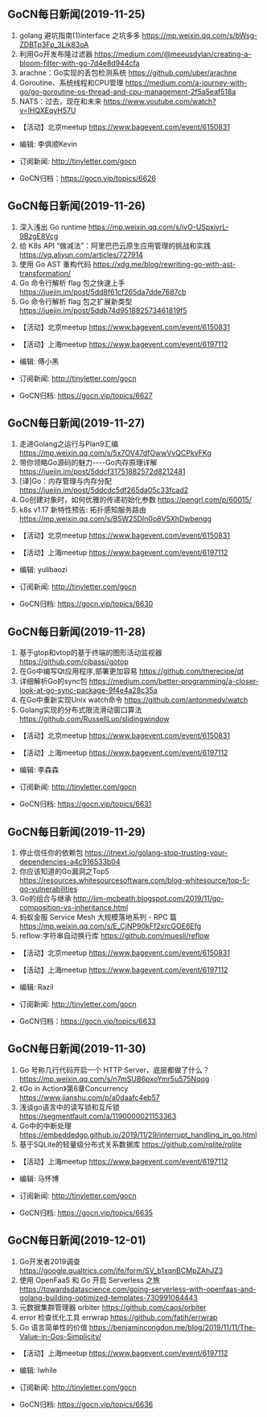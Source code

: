 ## GoCN每日新闻(2019-11-25)

1. golang 避坑指南(1)interface 之坑多多 https://mp.weixin.qq.com/s/bWsg-ZDBTp3Fp_3Lik83oA
2. 利用Go开发布隆过滤器 https://medium.com/@meeusdylan/creating-a-bloom-filter-with-go-7d4e8d944cfa
3. arachne：Go实现的丢包检测系统 https://github.com/uber/arachne
4. Goroutine、系统线程和CPU管理 https://medium.com/a-journey-with-go/go-goroutine-os-thread-and-cpu-management-2f5a5eaf518a
5. NATS：过去，现在和未来 https://www.youtube.com/watch?v=lHQXEqyH57U

* 【活动】北京meetup https://www.bagevent.com/event/6150831

* 编辑: 李俱顺Kevin
* 订阅新闻: http://tinyletter.com/gocn
* GoCN归档：https://gocn.vip/topics/6626

## GoCN每日新闻(2019-11-26)

1. 深入浅出 Go runtime https://mp.weixin.qq.com/s/ivO-USpxiyrL-9BzgE8Vcg
2. 给 K8s API “做减法”：阿里巴巴云原生应用管理的挑战和实践 https://yq.aliyun.com/articles/727914
3. 使用 Go AST 重构代码 https://xdg.me/blog/rewriting-go-with-ast-transformation/
4. Go 命令行解析 flag 包之快速上手 https://juejin.im/post/5dd8f61cf265da7dde7687cb
5. Go 命令行解析 flag 包之扩展新类型 https://juejin.im/post/5ddb74d951882573461819f5

* 【活动】北京meetup https://www.bagevent.com/event/6150831
* 【活动】上海meetup https://www.bagevent.com/event/6197112

* 编辑: 傅小黑
* 订阅新闻: http://tinyletter.com/gocn
* GoCN归档: https://gocn.vip/topics/6627


## GoCN每日新闻(2019-11-27)

1. 走进Golang之运行与Plan9汇编 https://mp.weixin.qq.com/s/5x7OV47dfOwwVvQCPkvFKg
2. 带你领略Go源码的魅力----Go内存原理详解 https://juejin.im/post/5ddcf31751882572d8212481
3. [译]Go：内存管理与内存分配 https://juejin.im/post/5ddcdc5df265da05c33fcad2
4. Go创建对象时，如何优雅的传递初始化参数 https://pengrl.com/p/60015/
5. k8s v1.17 新特性预告: 拓扑感知服务路由 https://mp.weixin.qq.com/s/B5W25DIn0o8V5XhDwbengg

* 【活动】北京meetup https://www.bagevent.com/event/6150831
* 【活动】上海meetup https://www.bagevent.com/event/6197112

* 编辑: yulibaozi
* 订阅新闻: http://tinyletter.com/gocn
* GoCN归档: https://gocn.vip/topics/6630

## GoCN每日新闻(2019-11-28)

1. 基于gtop和vtop的基于终端的图形活动监视器 https://github.com/cjbassi/gotop
2. 在Go中编写Qt应用程序,部署更加容易 https://github.com/therecipe/qt
3. 详细解析Go的sync包 https://medium.com/better-programming/a-closer-look-at-go-sync-package-9f4e4a28c35a
4. 在Go中重新实现Unix watch命令 https://github.com/antonmedv/watch
5. Golang实现的分布式限流滑动窗口算法 https://github.com/RussellLuo/slidingwindow

* 【活动】北京meetup https://www.bagevent.com/event/6150831
* 【活动】上海meetup https://www.bagevent.com/event/6197112

* 编辑: 李森森
* 订阅新闻: http://tinyletter.com/gocn
* GoCN归档: https://gocn.vip/topics/6631


## GoCN每日新闻(2019-11-29)

1. 停止信任你的依赖包 https://itnext.io/golang-stop-trusting-your-dependencies-a4c916533b04
2. 你应该知道的Go漏洞之Top5 https://resources.whitesourcesoftware.com/blog-whitesource/top-5-go-vulnerabilities 
3. Go的组合与继承 http://jim-mcbeath.blogspot.com/2019/11/go-composition-vs-inheritance.html    
4. 蚂蚁金服 Service Mesh 大规模落地系列 - RPC 篇 https://mp.weixin.qq.com/s/E_CjNP90kFf2xrcGOE6Efg    
5. reflow:字符串自动换行库 https://github.com/muesli/reflow    

* 【活动】北京meetup https://www.bagevent.com/event/6150831
* 【活动】上海meetup https://www.bagevent.com/event/6197112

* 编辑: Razil  
* 订阅新闻: http://tinyletter.com/gocn  
* GoCN归档：https://gocn.vip/topics/6633  

## GoCN每日新闻(2019-11-30)

1. Go 号称几行代码开启一个 HTTP Server，底层都做了什么？ https://mp.weixin.qq.com/s/n7mSUB6pxoYmr5u575Nqqg
2. 《Go in Action》第6章Concurrency https://www.jianshu.com/p/a0daafc4eb57
3. 浅谈go语言中的读写锁和互斥锁 https://segmentfault.com/a/1190000021153363
4. Go中的中断处理 https://embeddedgo.github.io/2019/11/29/interrupt_handling_in_go.html
5. 基于SQLite的轻量级分布式关系数据库 https://github.com/rqlite/rqlite

* 【活动】上海meetup https://www.bagevent.com/event/6197112

* 编辑: 马怀博 
* 订阅新闻: http://tinyletter.com/gocn
* GoCN归档: https://gocn.vip/topics/6635

## GoCN每日新闻(2019-12-01)

1. Go开发者2019调查 https://google.qualtrics.com/jfe/form/SV_b1xqnBCMpZAhJZ3
2. 使用 OpenFaaS 和 Go 开启 Serverless 之旅 https://towardsdatascience.com/going-serverless-with-openfaas-and-golang-building-optimized-templates-730991084443 
3. 元数据集群管理器 orbiter https://github.com/caos/orbiter
4. error 检查优化工具 errwrap https://github.com/fatih/errwrap
5. Go 语言简单性的价值 https://benjamincongdon.me/blog/2019/11/11/The-Value-in-Gos-Simplicity/

* 【活动】上海meetup https://www.bagevent.com/event/6197112

* 编辑: lwhile
* 订阅新闻: http://tinyletter.com/gocn
* GoCN归档: https://gocn.vip/topics/6636
